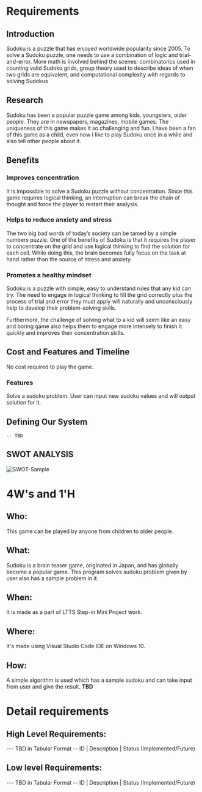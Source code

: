 # Requirements
## Introduction
 Sudoku is a puzzle that has enjoyed worldwide popularity since 2005. To solve a Sudoku puzzle, one needs to use a combination of logic and trial-and-error. More math is involved behind the scenes: combinatorics used in counting valid Sudoku grids, group theory used to describe ideas of when two grids are equivalent, and computational complexity with regards to solving Sudokus

## Research
Sudoku has been a popular puzzle game among kids, youngsters, older people. They are in newspapers, magazines, mobile games. The uniqueness of this game makes it so challenging and fun. I have been a fan of this game as a child, even now I like to play Sudoku once in a while and also tell other people about it.
## Benefits
### Improves concentration
It is impossible to solve a Sudoku puzzle without concentration. Since this game requires logical thinking, an interruption can break the chain of thought and force the player to restart their analysis. 
### Helps to reduce anxiety and stress
The two big bad words of today’s society can be tamed by a simple numbers puzzle. One of the benefits of Sudoku is that it requires the player to concentrate on the grid and use logical thinking to find the solution for each cell. While doing this, the brain becomes fully focus on the task at hand rather than the source of stress and anxiety.
### Promotes a healthy mindset
Sudoku is a puzzle with simple, easy to understand rules that any kid can try. The need to engage in logical thinking to fill the grid correctly plus the process of trial and error they must apply will naturally and unconsciously help to develop their problem-solving skills.

Furthermore, the challenge of solving what to a kid will seem like an easy and boring game also helps them to engage more intensely to finish it quickly and improves their concentration skills.
## Cost and Features and Timeline
No cost required to play the game.

### Features
Solve a sudoku problem.
User can input new sudoku values and will output solution for it.
## Defining Our System
    -- TBD
## SWOT ANALYSIS
![SWOT-Sample](swot.png)

# 4W's and 1'H

## Who:

This game can be played by anyone from children to older people.
## What:

Sudoku is a brain teaser game, originated in Japan, and has globally become a popular game. This program solves sudoku problem given by user also has a sample problem in it.
## When:

It is made as a part of LTTS Step-in Mini Project work.

## Where:

It's made using Visual Studio Code IDE on Windows 10.
## How:
A simple algorithm is used which has a sample sudoku and can take input from user and give the result.
**TBD**

# Detail requirements
## High Level Requirements:
--- TBD in Tabular Format 
-- ID | Description | Status (Implemented/Future)


##  Low level Requirements:
--- TBD in Tabular Format 
-- ID | Description | Status (Implemented/Future)
